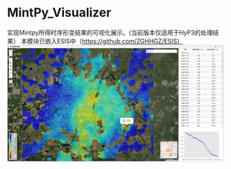 # MintPy_Visualizer
实现Mintpy所得时序形变结果的可视化展示。(当前版本仅适用于HyP3的处理结果）
本模块已嵌入ESIS中（https://github.com/ZGHHGZ/ESIS）
![avatar](https://github.com/ZGHHGZ/MintPy_Visualizer/blob/main/图片1.jpg)

